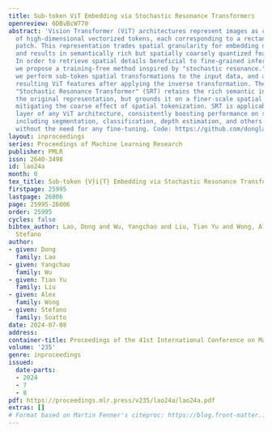 ```yaml
---
title: Sub-token ViT Embedding via Stochastic Resonance Transformers
openreview: 6DBvBcW770
abstract: 'Vision Transformer (ViT) architectures represent images as collections
  of high-dimensional vectorized tokens, each corresponding to a rectangular non-overlapping
  patch. This representation trades spatial granularity for embedding dimensionality,
  and results in semantically rich but spatially coarsely quantized feature maps.
  In order to retrieve spatial details beneficial to fine-grained inference tasks
  we propose a training-free method inspired by "stochastic resonance." Specifically,
  we perform sub-token spatial transformations to the input data, and aggregate the
  resulting ViT features after applying the inverse transformation. The resulting
  "Stochastic Resonance Transformer" (SRT) retains the rich semantic information of
  the original representation, but grounds it on a finer-scale spatial domain, partly
  mitigating the coarse effect of spatial tokenization. SRT is applicable across any
  layer of any ViT architecture, consistently boosting performance on several tasks
  including segmentation, classification, depth estimation, and others by up to 14.9%
  without the need for any fine-tuning. Code: https://github.com/donglao/srt.'
layout: inproceedings
series: Proceedings of Machine Learning Research
publisher: PMLR
issn: 2640-3498
id: lao24a
month: 0
tex_title: Sub-token {V}i{T} Embedding via Stochastic Resonance Transformers
firstpage: 25995
lastpage: 26006
page: 25995-26006
order: 25995
cycles: false
bibtex_author: Lao, Dong and Wu, Yangchao and Liu, Tian Yu and Wong, Alex and Soatto,
  Stefano
author:
- given: Dong
  family: Lao
- given: Yangchao
  family: Wu
- given: Tian Yu
  family: Liu
- given: Alex
  family: Wong
- given: Stefano
  family: Soatto
date: 2024-07-08
address:
container-title: Proceedings of the 41st International Conference on Machine Learning
volume: '235'
genre: inproceedings
issued:
  date-parts:
  - 2024
  - 7
  - 8
pdf: https://proceedings.mlr.press/v235/lao24a/lao24a.pdf
extras: []
# Format based on Martin Fenner's citeproc: https://blog.front-matter.io/posts/citeproc-yaml-for-bibliographies/
---
```

